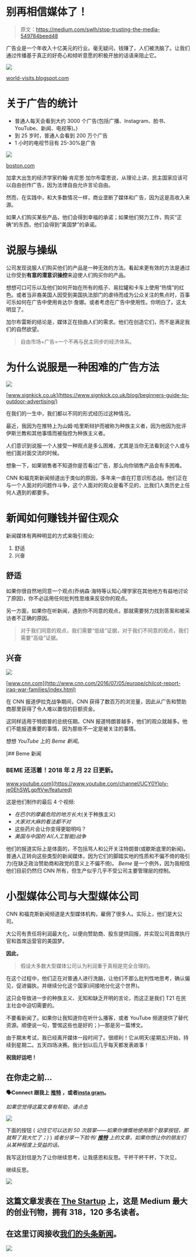 # 别再相信媒体了！

> 原文：<https://medium.com/swlh/stop-trusting-the-media-549784beed48>

广告业是一个年收入十亿美元的行业。毫无疑问，钱赚了，人们被洗脑了。让我们通过传播基于真正的好奇心和倾听意愿的积极开放的话语来阻止它。

![](img/61cba5728fa0990d503f22352b743e37.png)

[world-visits.blogspot.com](http://world-visits.blogspot.com/2013/12/christmas-times-square-in-new-york-city.html)

# 关于广告的统计

*   普通人每天会看到大约 3000 个广告(包括广播、Instagram、脸书、YouTube、新闻、电视等)。)
*   到 25 岁时，普通人会看到 200 万个广告
*   1 小时的电视节目有 25-30%是广告

![](img/9403cbcac1fe6b551d54b483ff460dd2.png)

[boston.com](http://boston.com/news/globe/obituaries/articles/2006/04/30/john_kenneth_galbraith_writer_economist_dies)

加拿大出生的经济学家约翰·肯尼思·加尔布雷思说，从理论上讲，民主国家应该可以自由创作广告，因为法律自由允许言论自由。

然而，在实践中，和大多数情况一样，商业垄断了媒体和广告，因为这是高收入来源。

如果人们购买某些产品，他们会得到幸福的承诺；如果他们努力工作，购买“正确”的东西，他们会得到“美国梦”的承诺。

# 说服与操纵

公司发现说服人们购买他们的产品是一种无效的方法。看起来更有效的方法是通过让你受到**有意的潜意识操控**来迫使人们购买你的产品。

想想可口可乐以及他们如何开始在所有的瓶子、易拉罐和卡车上使用“热情”的红色。或者当非裔美国人因受到美国执法部门的虐待而成为公众关注的焦点时，百事可乐如何在广告中使用肯达尔·詹娜。或者考虑在广告中使用性。你明白了。这太明显了。

加尔布雷斯的结论是，媒体正在扭曲人们的需求。他们在创造它们，而不是满足我们的自然欲望。

> 自由市场+广告=一个不再与民主同步的经济体系。

# 为什么说服是一种困难的广告方法

![](img/8cb5eaf5d3a4f33a23fdade02aa79287.png)

[www.signkick.co.uk](https://www.signkick.co.uk/blog/beginners-guide-to-outdoor-advertising/)

在我们的一生中，我们都以不同的形式经历过这种情况。

最近，我因为在推特上为山姆·哈里斯辩护而被称为种族主义者，因为他因为批评伊斯兰教和其他事情而被指控为种族主义者。

人们意识到说服一个人接受一种观点是多么困难，尤其是当你无法看到这个人或与他们面对面交流的时候。

想象一下，如果销售者不知道你是否看过广告，那么向你销售产品会有多困难。

CNN 和福克斯新闻频道出于类似的原因，多年来一直在打意识形态战。他们正在与一个人面对的问题作斗争，这个人面对的观众是看不见的，比我们人类历史上任何人遇到的都要多。

# 新闻如何赚钱并留住观众

新闻媒体有两种明显的方式来吸引观众:

1.  舒适
2.  兴奋

## 舒适

如果你很自然地同意一个观点(乔纳森·海特等认知心理学家在其他地方有益地讨论了原因)，你不必运用任何批判性思维来反驳你的观点。

另一方面，如果你在听新闻，遇到你不同意的观点，那就需要努力找到答案和被采访者不正确的原因。

> 对于我们同意的观点，我们需要“低级”证据，对于我们不同意的观点，我们需要“高级”证据。

## 兴奋

![](img/4f383eed90130f61bd35a01ee650c2f7.png)

[www.cnn.com](http://www.cnn.com/2016/07/05/europe/chilcot-report-iraq-war-families/index.html)

在 CNN 报道伊拉克战争期间，CNN 获得了数百万的浏览量，因此从广告和赞助商那里获得了令人难以置信的巨额资金。

这同样适用于特朗普的总统任期。CNN 报道特朗普越多，他们的观众就越多。他们不能报道重要的事情，因为那些不一定是被关注的事情。

想想 *YouTube* 上的 *Beme 新闻*。

[](https://www.youtube.com/channel/UCY0YIply-je0EhSWLgpftVw/featured) [## Beme 新闻

### BEME 还活着！2018 年 2 月 22 日更新。

www.youtube.com](https://www.youtube.com/channel/UCY0YIply-je0EhSWLgpftVw/featured) 

这是他们制作的最后 4 个视频:

*   *在巴尔的摩最危险的地方长大*(关于种族主义)
*   *大家对大麻的看法都不对*
*   这些药片会让你变得更聪明吗？
*   *美国与中国的 AI(人工智能)战争*

他们的报道实际上是体面的，不包括骂人和公开关注特朗普(或歇斯底里的新闻)。普通人正转向这些类型的新闻媒体，因为它们的脚踏实地的性质和不偏不倚的吸引力(在缺乏政治赞助商和政党的意义上不偏不倚)。 *Beme* 是一个例外，因为我相信他们目前仍然归 CNN 所有，但生产似乎几乎不受公司主要管理层的控制。

# 小型媒体公司与大型媒体公司

CNN 和福克斯新闻频道是大型媒体机构，雇佣了很多人。实际上，他们是大公司。

大公司有责任将利润最大化，以便向赞助商、股东提供回报，并实现公司首席执行官和首席运营官的美国梦。

**因此，**

> 假设大多数大型媒体公司认为利润重于真相是完全合理的。

在这个过程中，他们正在对普通人进行洗脑，让他们不那么批判性地思考，确认偏见，促进偏执，并继续分化这个国家(间接地分化这个世界)。

这只会导致进一步的种族主义、无知和缺乏开明的言论，而这正是我们 T21 在民主社会中迫切需要的。

不要看新闻了。如果你让我知道你在听什么播客，或者 YouTube 频道提供了替代资源。顺便说一句，警惕这些也是好的；)—那是另一篇博文。

由于期末考试，我已经离开媒体一段时间了。很顺利！它从明天(星期五)开始，持续到星期二。五天四场决赛。我计划以后几乎每天都发表故事！

**祝我好运吧！**

## 在你走之前…

**🗣Connect 跟我上** [**推特**](https://twitter.com/JakubFerencik) **，或者**[**insta gram**](https://www.instagram.com/jejjejfercak/)**。**

*如果您觉得这篇文章有帮助，请点击*

![](img/4707aad4d6989aa598556faaf51dc3ec.png)

下面的按钮 ( *记住它可以达到 50 次鼓掌——如果你慷慨地使用那个鼓掌按钮，那就帮了我大忙了；)* ) *或者分享一下脸书/* [***推特***](https://twitter.com/JakubFerencik) *上的文章，如果你想让你的朋友们从某种程度上受益的话。*

我写这封信是为了让你继续思考，让我感恩和反思。干杯干杯干杯，下次见，

继续反思。

[![](img/308a8d84fb9b2fab43d66c117fcc4bb4.png)](https://medium.com/swlh)

## 这篇文章发表在 [The Startup](https://medium.com/swlh) 上，这是 Medium 最大的创业刊物，拥有 318，120 多名读者。

## 在这里订阅接收[我们的头条新闻](http://growthsupply.com/the-startup-newsletter/)。

[![](img/b0164736ea17a63403e660de5dedf91a.png)](https://medium.com/swlh)
